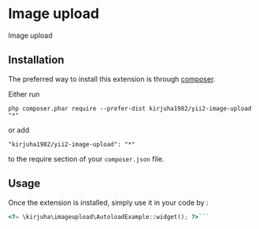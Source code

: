 Image upload
============
Image upload

Installation
------------

The preferred way to install this extension is through [composer](http://getcomposer.org/download/).

Either run

```
php composer.phar require --prefer-dist kirjuha1982/yii2-image-upload "*"
```

or add

```
"kirjuha1982/yii2-image-upload": "*"
```

to the require section of your `composer.json` file.


Usage
-----

Once the extension is installed, simply use it in your code by  :

```php
<?= \kirjuha\imageupload\AutoloadExample::widget(); ?>```